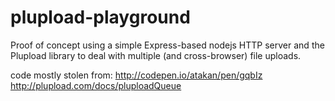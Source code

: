 plupload-playground
===================

Proof of concept using a simple Express-based nodejs HTTP server and the Plupload library to deal with multiple (and cross-browser) file uploads.

code mostly stolen from:
http://codepen.io/atakan/pen/gqbIz
http://plupload.com/docs/pluploadQueue

